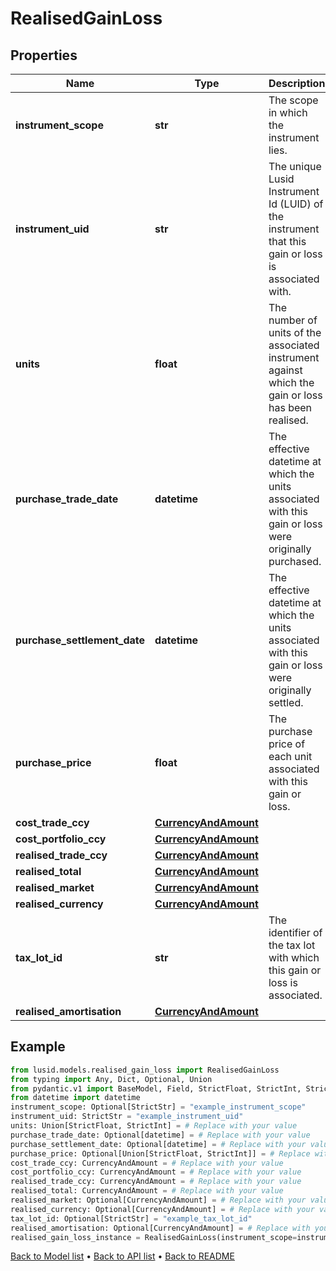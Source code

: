 # RealisedGainLoss

## Properties
Name | Type | Description | Notes
------------ | ------------- | ------------- | -------------
**instrument_scope** | **str** | The scope in which the instrument lies. | [optional] 
**instrument_uid** | **str** | The unique Lusid Instrument Id (LUID) of the instrument that this gain or loss is associated with. | 
**units** | **float** | The number of units of the associated instrument against which the gain or loss has been realised. | 
**purchase_trade_date** | **datetime** | The effective datetime at which the units associated with this gain or loss were originally purchased. | [optional] [readonly] 
**purchase_settlement_date** | **datetime** | The effective datetime at which the units associated with this gain or loss were originally settled. | [optional] [readonly] 
**purchase_price** | **float** | The purchase price of each unit associated with this gain or loss. | [optional] 
**cost_trade_ccy** | [**CurrencyAndAmount**](CurrencyAndAmount.md) |  | 
**cost_portfolio_ccy** | [**CurrencyAndAmount**](CurrencyAndAmount.md) |  | 
**realised_trade_ccy** | [**CurrencyAndAmount**](CurrencyAndAmount.md) |  | 
**realised_total** | [**CurrencyAndAmount**](CurrencyAndAmount.md) |  | 
**realised_market** | [**CurrencyAndAmount**](CurrencyAndAmount.md) |  | [optional] 
**realised_currency** | [**CurrencyAndAmount**](CurrencyAndAmount.md) |  | [optional] 
**tax_lot_id** | **str** | The identifier of the tax lot with which this gain or loss is associated. | [optional] 
**realised_amortisation** | [**CurrencyAndAmount**](CurrencyAndAmount.md) |  | [optional] 
## Example

```python
from lusid.models.realised_gain_loss import RealisedGainLoss
from typing import Any, Dict, Optional, Union
from pydantic.v1 import BaseModel, Field, StrictFloat, StrictInt, StrictStr, constr
from datetime import datetime
instrument_scope: Optional[StrictStr] = "example_instrument_scope"
instrument_uid: StrictStr = "example_instrument_uid"
units: Union[StrictFloat, StrictInt] = # Replace with your value
purchase_trade_date: Optional[datetime] = # Replace with your value
purchase_settlement_date: Optional[datetime] = # Replace with your value
purchase_price: Optional[Union[StrictFloat, StrictInt]] = # Replace with your value
cost_trade_ccy: CurrencyAndAmount = # Replace with your value
cost_portfolio_ccy: CurrencyAndAmount = # Replace with your value
realised_trade_ccy: CurrencyAndAmount = # Replace with your value
realised_total: CurrencyAndAmount = # Replace with your value
realised_market: Optional[CurrencyAndAmount] = # Replace with your value
realised_currency: Optional[CurrencyAndAmount] = # Replace with your value
tax_lot_id: Optional[StrictStr] = "example_tax_lot_id"
realised_amortisation: Optional[CurrencyAndAmount] = # Replace with your value
realised_gain_loss_instance = RealisedGainLoss(instrument_scope=instrument_scope, instrument_uid=instrument_uid, units=units, purchase_trade_date=purchase_trade_date, purchase_settlement_date=purchase_settlement_date, purchase_price=purchase_price, cost_trade_ccy=cost_trade_ccy, cost_portfolio_ccy=cost_portfolio_ccy, realised_trade_ccy=realised_trade_ccy, realised_total=realised_total, realised_market=realised_market, realised_currency=realised_currency, tax_lot_id=tax_lot_id, realised_amortisation=realised_amortisation)

```

[Back to Model list](../README.md#documentation-for-models) &#8226; [Back to API list](../README.md#documentation-for-api-endpoints) &#8226; [Back to README](../README.md)

